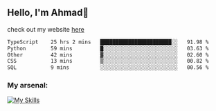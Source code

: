 
## Hello, I'm Ahmad👋

check out my website [here](https://ahmadalwi.com/)

<!--START_SECTION:waka-->

```txt
TypeScript    25 hrs 2 mins   ███████████████████████░░   91.98 %
Python        59 mins         █░░░░░░░░░░░░░░░░░░░░░░░░   03.63 %
Other         42 mins         ▓░░░░░░░░░░░░░░░░░░░░░░░░   02.60 %
CSS           13 mins         ▒░░░░░░░░░░░░░░░░░░░░░░░░   00.82 %
SQL           9 mins          ░░░░░░░░░░░░░░░░░░░░░░░░░   00.56 %
```

<!--END_SECTION:waka-->

### My arsenal:

[![My Skills](https://skillicons.dev/icons?i=js,ts,py,go,react,nextjs,svelte,nodejs,django,tailwind,html,css,sass,firebase,mongodb,postgres,mysql,redis,git,github,docker,vscode,figma,godot)](https://skillicons.dev)
